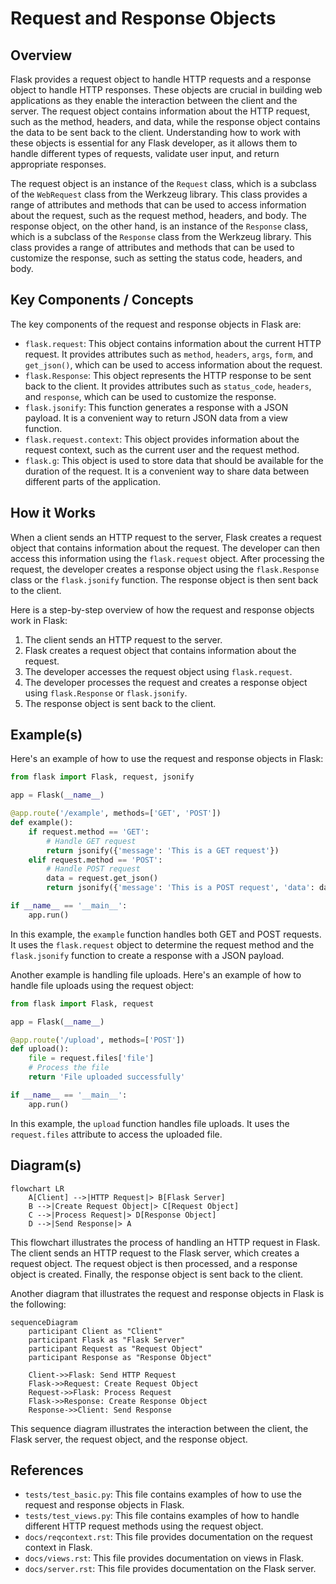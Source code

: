 # Request and Response Objects
## Overview
Flask provides a request object to handle HTTP requests and a response object to handle HTTP responses. These objects are crucial in building web applications as they enable the interaction between the client and the server. The request object contains information about the HTTP request, such as the method, headers, and data, while the response object contains the data to be sent back to the client. Understanding how to work with these objects is essential for any Flask developer, as it allows them to handle different types of requests, validate user input, and return appropriate responses.

The request object is an instance of the `Request` class, which is a subclass of the `WebRequest` class from the Werkzeug library. This class provides a range of attributes and methods that can be used to access information about the request, such as the request method, headers, and body. The response object, on the other hand, is an instance of the `Response` class, which is a subclass of the `Response` class from the Werkzeug library. This class provides a range of attributes and methods that can be used to customize the response, such as setting the status code, headers, and body.

## Key Components / Concepts
The key components of the request and response objects in Flask are:
- `flask.request`: This object contains information about the current HTTP request. It provides attributes such as `method`, `headers`, `args`, `form`, and `get_json()`, which can be used to access information about the request.
- `flask.Response`: This object represents the HTTP response to be sent back to the client. It provides attributes such as `status_code`, `headers`, and `response`, which can be used to customize the response.
- `flask.jsonify`: This function generates a response with a JSON payload. It is a convenient way to return JSON data from a view function.
- `flask.request.context`: This object provides information about the request context, such as the current user and the request method.
- `flask.g`: This object is used to store data that should be available for the duration of the request. It is a convenient way to share data between different parts of the application.

## How it Works
When a client sends an HTTP request to the server, Flask creates a request object that contains information about the request. The developer can then access this information using the `flask.request` object. After processing the request, the developer creates a response object using the `flask.Response` class or the `flask.jsonify` function. The response object is then sent back to the client.

Here is a step-by-step overview of how the request and response objects work in Flask:
1. The client sends an HTTP request to the server.
2. Flask creates a request object that contains information about the request.
3. The developer accesses the request object using `flask.request`.
4. The developer processes the request and creates a response object using `flask.Response` or `flask.jsonify`.
5. The response object is sent back to the client.

## Example(s)
Here's an example of how to use the request and response objects in Flask:
```python
from flask import Flask, request, jsonify

app = Flask(__name__)

@app.route('/example', methods=['GET', 'POST'])
def example():
    if request.method == 'GET':
        # Handle GET request
        return jsonify({'message': 'This is a GET request'})
    elif request.method == 'POST':
        # Handle POST request
        data = request.get_json()
        return jsonify({'message': 'This is a POST request', 'data': data})

if __name__ == '__main__':
    app.run()
```
In this example, the `example` function handles both GET and POST requests. It uses the `flask.request` object to determine the request method and the `flask.jsonify` function to create a response with a JSON payload.

Another example is handling file uploads. Here's an example of how to handle file uploads using the request object:
```python
from flask import Flask, request

app = Flask(__name__)

@app.route('/upload', methods=['POST'])
def upload():
    file = request.files['file']
    # Process the file
    return 'File uploaded successfully'

if __name__ == '__main__':
    app.run()
```
In this example, the `upload` function handles file uploads. It uses the `request.files` attribute to access the uploaded file.

## Diagram(s)
```mermaid
flowchart LR
    A[Client] -->|HTTP Request|> B[Flask Server]
    B -->|Create Request Object|> C[Request Object]
    C -->|Process Request|> D[Response Object]
    D -->|Send Response|> A
```
This flowchart illustrates the process of handling an HTTP request in Flask. The client sends an HTTP request to the Flask server, which creates a request object. The request object is then processed, and a response object is created. Finally, the response object is sent back to the client.

Another diagram that illustrates the request and response objects in Flask is the following:
```mermaid
sequenceDiagram
    participant Client as "Client"
    participant Flask as "Flask Server"
    participant Request as "Request Object"
    participant Response as "Response Object"

    Client->>Flask: Send HTTP Request
    Flask->>Request: Create Request Object
    Request->>Flask: Process Request
    Flask->>Response: Create Response Object
    Response->>Client: Send Response
```
This sequence diagram illustrates the interaction between the client, the Flask server, the request object, and the response object.

## References
- `tests/test_basic.py`: This file contains examples of how to use the request and response objects in Flask.
- `tests/test_views.py`: This file contains examples of how to handle different HTTP request methods using the request object.
- `docs/reqcontext.rst`: This file provides documentation on the request context in Flask.
- `docs/views.rst`: This file provides documentation on views in Flask.
- `docs/server.rst`: This file provides documentation on the Flask server.